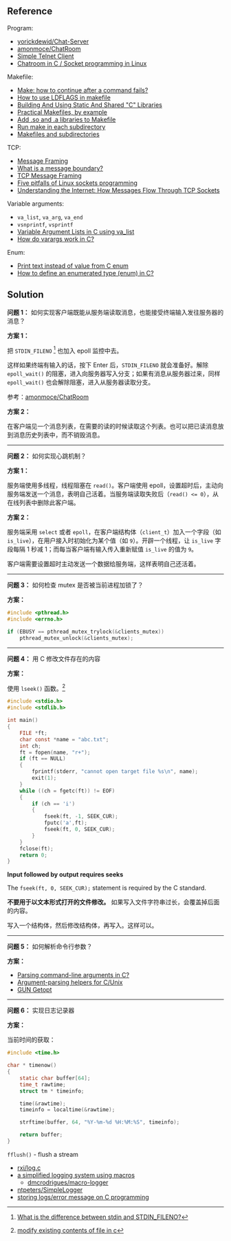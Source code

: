 ## Reference

Program:

* [yorickdewid/Chat-Server](https://github.com/yorickdewid/Chat-Server)
* [amonmoce/ChatRoom](https://github.com/amonmoce/ChatRoom)
* [Simple Telnet Client](https://gist.github.com/legnaleurc/7638738)
* [Chatroom in C / Socket programming in Linux](https://stackoverflow.com/q/19349084/3737970)

Makefile:

* [Make: how to continue after a command fails?](https://stackoverflow.com/q/2670130/3737970)
* [How to use LDFLAGS in makefile](https://stackoverflow.com/q/13249610/3737970)
* [Building And Using Static And Shared "C" Libraries](http://docencia.ac.upc.edu/FIB/USO/Bibliografia/unix-c-libraries.html)
* [Practical Makefiles, by example](http://nuclear.mutantstargoat.com/articles/make/)
* [Add .so and .a libraries to Makefile](https://stackoverflow.com/q/12054858/3737970)
* [Run make in each subdirectory](https://stackoverflow.com/q/17834582/3737970)
* [Makefiles and subdirectories](https://www.linuxquestions.org/questions/programming-9/makefiles-and-subdirectories-794088/)

TCP:

* [Message Framing](https://blog.stephencleary.com/2009/04/message-framing.html)
* [What is a message boundary?](https://stackoverflow.com/q/9563563/3737970)
* [TCP Message Framing](https://blog.chrisd.info/tcp-message-framing/)
* [Five pitfalls of Linux sockets programming](https://developer.ibm.com/tutorials/l-sockpit/)
* [Understanding the Internet: How Messages Flow Through TCP Sockets](https://andrewskotzko.com/understanding-the-internet-how-messages-flow-through-tcp-sockets/)

Variable arguments:

* `va_list`, `va_arg`, `va_end`
* `vsnprintf`, `vsprintf`
* [Variable Argument Lists in C using va_list](https://www.cprogramming.com/tutorial/c/lesson17.html)
* [How do varargs work in C?](https://jameshfisher.com/2016/11/23/c-varargs/)

Enum:

* [Print text instead of value from C enum](https://stackoverflow.com/q/3168306/3737970)
* [How to define an enumerated type (enum) in C?](https://stackoverflow.com/q/1102542/3737970)
## Solution

**问题 1：** 如何实现客户端既能从服务端读取消息，也能接受终端输入发往服务器的消息？

**方案 1：**

把 `STDIN_FILENO` [^1] 也加入 epoll 监控中去。

这样如果终端有输入的话，按下 <kdb>Enter</kdb> 后，`STDIN_FILENO` 就会准备好。解除 `epoll_wait()` 的阻塞，进入向服务器写入分支；如果有消息从服务器过来，同样 `epoll_wait()` 也会解除阻塞，进入从服务器读取分支。

参考：[amonmoce/ChatRoom](https://github.com/amonmoce/ChatRoom)

[^1]: [What is the difference between stdin and STDIN_FILENO?](https://stackoverflow.com/q/15102992/3737970)

**方案 2：**

在客户端见一个消息列表，在需要的读的时候读取这个列表。也可以把已读消息放到消息历史列表中，而不销毁消息。

----

**问题 2：** 如何实现心跳机制？

**方案 1：**

服务端使用多线程，线程阻塞在 `read()`。客户端使用 epoll，设置超时后，主动向服务端发送一个消息，表明自己活着。当服务端读取失败后（`read() <= 0`），从在线列表中删除此客户端。

**方案 2：**

服务端采用 `select` 或者 `epoll`，在客户端结构体（`client_t`）加入一个字段（如 `is_live`），在用户接入时初始化为某个值（如 `9`）。开辟一个线程，让 `is_live` 字段每隔 1 秒减 1；而每当客户端有输入传入重新赋值 `is_live` 的值为 `9`。

客户端需要设置超时主动发送一个数据给服务端，这样表明自己还活着。

----

**问题 3：** 如何检查 mutex 是否被当前进程加锁了？

**方案：**

```c
#include <pthread.h>
#include <errno.h>

if (EBUSY == pthread_mutex_trylock(&clients_mutex))
    pthread_mutex_unlock(&clients_mutex);
```

----

**问题 4：** 用 C 修改文件存在的内容

**方案：**

使用 `lseek()` 函数。[^2]

```c
#include <stdio.h>
#include <stdlib.h>

int main()
{
    FILE *ft;
    char const *name = "abc.txt";
    int ch;
    ft = fopen(name, "r+");
    if (ft == NULL)
    {
        fprintf(stderr, "cannot open target file %s\n", name);
        exit(1);
    }
    while ((ch = fgetc(ft)) != EOF)
    {
        if (ch == 'i')
        {
            fseek(ft, -1, SEEK_CUR);
            fputc('a',ft);
            fseek(ft, 0, SEEK_CUR);
        }
    }
    fclose(ft);
    return 0;
}
```

>>>
**Input followed by output requires seeks**

The `fseek(ft, 0, SEEK_CUR);` statement is required by the C standard.
>>>

**不要用于以文本形式打开的文件修改。** 如果写入文件字符串过长，会覆盖掉后面的内容。

写入一个结构体，然后修改结构体，再写入。这样可以。

[^2]: [modify existing contents of file in c](https://stackoverflow.com/q/21958155/3737970)

----

**问题 5：** 如何解析命令行参数？

**方案：**

* [Parsing command-line arguments in C?](https://stackoverflow.com/q/9642732/3737970)
* [Argument-parsing helpers for C/Unix](https://stackoverflow.com/q/189972/3737970)
* [GUN Getopt](https://www.gnu.org/software/libc/manual/html_node/Getopt.html)

----

**问题 6：** 实现日志记录器

**方案：**

当前时间的获取：

```c
#include <time.h>

char * timenow()
{
    static char buffer[64];
    time_t rawtime;
    struct tm * timeinfo;

    time(&rawtime);
    timeinfo = localtime(&rawtime);

    strftime(buffer, 64, "%Y-%m-%d %H:%M:%S", timeinfo);

    return buffer;
}
```

`fflush()` - flush a stream

* [rxi/log.c](https://github.com/rxi/log.c)
* [a simplified logging system using macros](https://coderwall.com/p/v6u7jq/a-simplified-logging-system-using-macros)
    * [dmcrodrigues/macro-logger](https://github.com/dmcrodrigues/macro-logger)
* [ntpeters/SimpleLogger](https://github.com/ntpeters/SimpleLogger)
* [storing logs/error message on C programming](https://stackoverflow.com/q/16116143/3737970)
